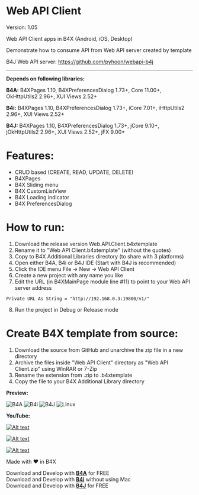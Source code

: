 # Web API Client
Version: 1.05

Web API Client apps in B4X (Android, iOS, Desktop)

Demonstrate how to consume API from Web API server created by template

B4J Web API server: https://github.com/pyhoon/webapi-b4j

---

**Depends on following libraries:** 

**B4A:** B4XPages 1.10, B4XPreferencesDialog 1.73+, Core 11.00+, OkHttpUtils2 2.96+, XUI Views 2.52+

**B4i:** B4XPages 1.10, B4XPreferencesDialog 1.73+, iCore 7.01+, iHttpUtils2 2.96+, XUI Views 2.52+

**B4J:** B4XPages 1.10, B4XPreferencesDialog 1.73+, jCore 9.10+, jOkHttpUtils2 2.96+, XUI Views 2.52+, jFX 9.00+

# Features:
- CRUD based (CREATE, READ, UPDATE, DELETE)
- B4XPages
- B4X Sliding menu
- B4X CustomListView
- B4X Loading indicator
- B4X PreferencesDialog

# How to run:
1. Download the release version Web.API.Client.b4xtemplate
2. Rename it to "Web API Client.b4xtemplate" (without the quotes)
3. Copy to B4X Additional Libraries directory (to share with 3 platforms)
4. Open either B4A, B4i or B4J IDE (Start with B4J is recommended)
5. Click the IDE menu File -> New -> Web API Client
6. Create a new project with any name you like
7. Edit the URL (in B4XMainPage module line #11) to point to your Web API server address
```
Private URL As String = "http://192.168.0.3:19800/v1/"
```
8. Run the project in Debug or Release mode

# Create B4X template from source:
1. Download the source from GitHub and unarchive the zip file in a new directory
2. Archive the files inside "Web API Client" directory as "Web API Client.zip" using WinRAR or 7-Zip
3. Rename the extension from .zip to .b4xtemplate
4. Copy the file to your B4X Additional Library directory

**Preview:**

<img src="https://github.com/pyhoon/webapi-client-b4x/raw/main/Preview/B4A.png" title="B4A" />
<img src="https://github.com/pyhoon/webapi-client-b4x/raw/main/Preview/B4i.png" title="B4i" />
<img src="https://github.com/pyhoon/webapi-client-b4x/raw/main/Preview/B4J.png" title="B4J" />
<img src="https://github.com/pyhoon/webapi-client-b4x/raw/main/Preview/ubuntu-desktop.png" title="Linux" />

**YouTube:**

[![Alt text](https://img.youtube.com/vi/3wydFKQmbp0/0.jpg)](https://youtu.be/3wydFKQmbp0)

[![Alt text](https://img.youtube.com/vi/YplEEQhUQ4Q/0.jpg)](https://youtu.be/YplEEQhUQ4Q)

[![Alt text](https://img.youtube.com/vi/p6d4P5tT6_0/0.jpg)](https://youtu.be/p6d4P5tT6_0)

Made with ❤ in B4X

Download and Develop with **[B4A](https://www.b4x.com/b4a.html)** for FREE \
Download and Develop with **[B4i](https://www.b4x.com/b4i.html)** without using Mac \
Download and Develop with **[B4J](https://www.b4x.com/b4j.html)** for FREE
